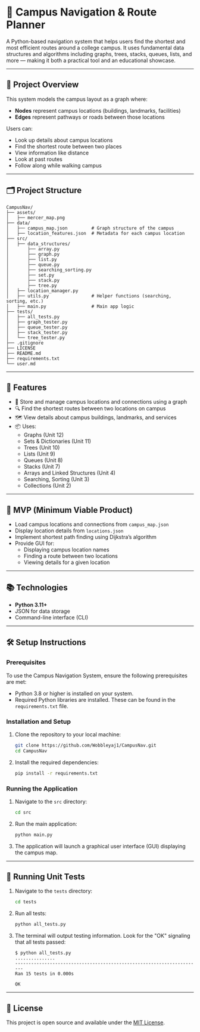 # 📍 Campus Navigation & Route Planner

A Python-based navigation system that helps users find the shortest and most efficient routes around a college campus. It uses fundamental data structures and algorithms including graphs, trees, stacks, queues, lists, and more — making it both a practical tool and an educational showcase.

---

## 📖 Project Overview

This system models the campus layout as a graph where:
- **Nodes** represent campus locations (buildings, landmarks, facilities)
- **Edges** represent pathways or roads between those locations

Users can:
- Look up details about campus locations
- Find the shortest route between two places
- View information like distance
- Look at past routes
- Follow along while walking campus

---

## 🗂️ Project Structure

```
CampusNav/
├── assets/
│   ├── mercer_map.png
├── data/
│   ├── campus_map.json         # Graph structure of the campus
│   ├── location_features.json  # Metadata for each campus location
├── src/
│   ├── data_structures/
│       ├── array.py
│       ├── graph.py
│       ├── list.py
│       ├── queue.py
│       ├── searching_sorting.py
│       ├── set.py
│       ├── stack.py
│       ├── tree.py
│   ├── location_manager.py
│   ├── utils.py                # Helper functions (searching, sorting, etc.)
│   ├── main.py                 # Main app logic
├── tests/
│   ├── all_tests.py
│   ├── graph_tester.py
│   ├── queue_tester.py
│   ├── stack_tester.py
│   └── tree_tester.py
├── .gitignore
├── LICENSE
├── README.md
├── requirements.txt
└── user.md
```

---

## 📌 Features

- 📌 Store and manage campus locations and connections using a graph
- 🔍 Find the shortest routes between two locations on campus
- 🗺️ View details about campus buildings, landmarks, and services
- 📦 Uses:
  - Graphs (Unit 12)
  - Sets & Dictionaries (Unit 11)
  - Trees (Unit 10)
  - Lists (Unit 9)
  - Queues (Unit 8)
  - Stacks (Unit 7)
  - Arrays and Linked Structures (Unit 4)
  - Searching, Sorting (Unit 3)
  - Collections (Unit 2)

---

## 🚀 MVP (Minimum Viable Product)

- Load campus locations and connections from `campus_map.json`
- Display location details from `locations.json`
- Implement shortest path finding using Dijkstra’s algorithm
- Provide GUI for:
  - Displaying campus location names
  - Finding a route between two locations
  - Viewing details for a given location

---

## 📚 Technologies

- **Python 3.11+**
- JSON for data storage
- Command-line interface (CLI)

---

## 🛠️ Setup Instructions

### Prerequisites
To use the Campus Navigation System, ensure the following prerequisites are met:
- Python 3.8 or higher is installed on your system.
- Required Python libraries are installed. These can be found in the `requirements.txt` file.

### Installation and Setup
1. Clone the repository to your local machine:
   ```bash
   git clone https://github.com/Wobbleyaj1/CampusNav.git
   cd CampusNav
   ```

2. Install the required dependencies:
   ```bash
   pip install -r requirements.txt
   ```

### Running the Application
1. Navigate to the `src` directory:
   ```bash
   cd src
   ```

2. Run the main application:
   ```bash
   python main.py
   ```

3. The application will launch a graphical user interface (GUI) displaying the campus map.

---

## 🧪 Running Unit Tests

1. Navigate to the `tests` directory:
   ```bash
   cd tests
   ```

2. Run all tests:
   ```bash
   python all_tests.py
   ```

3. The terminal will output testing information. Look for the "OK" signaling that all tests passed:
   ```
   $ python all_tests.py
   ...............
   ----------------------------------------------------------------------
   Ran 15 tests in 0.000s

   OK
   ```

---

## 📝 License

This project is open source and available under the [MIT License](LICENSE).
